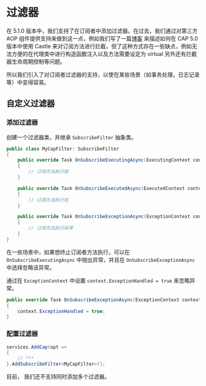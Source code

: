 # 过滤器

在 5.1.0 版本中，我们支持了在订阅者中添加过滤器。在过去，我们通过对第三方 AOP 组件提供支持来做到这一点，例如我们写了一篇[博客](https://www.cnblogs.com/savorboard/p/cap-castle.html) 来描述如何在 CAP 5.0 版本中使用 Castle 来对订阅方法进行拦截，但了这种方式存在一些缺点，例如无法方便的在代理类中进行构造函数注入以及方法需要设定为 virtual 另外还有拦截器生命周期控制等问题。

所以我们引入了对订阅者过滤器的支持，以使在某些场景（如事务处理，日志记录等）中变得容易。

## 自定义过滤器

### 添加过滤器

创建一个过滤器类，并继承 `SubscribeFilter` 抽象类。

```C#
public class MyCapFilter: SubscribeFilter
{
    public override Task OnSubscribeExecutingAsync(ExecutingContext context)
    {
        // 订阅方法执行前
    }

    public override Task OnSubscribeExecutedAsync(ExecutedContext context)
    {
        // 订阅方法执行后
    }

    public override Task OnSubscribeExceptionAsync(ExceptionContext context)
    {
        // 订阅方法执行异常
    }
}
```

在一些场景中，如果想终止订阅者方法执行，可以在 `OnSubscribeExecutingAsync` 中抛出异常，并且在 `OnSubscribeExceptionAsync` 中选择忽略该异常。

通过在 `ExceptionContext` 中设置 `context.ExceptionHandled = true` 来忽略异常。

```C#
public override Task OnSubscribeExceptionAsync(ExceptionContext context)
{
    context.ExceptionHandled = true;
}
```

### 配置过滤器

```C#
services.AddCap(opt =>
{
    // ***
}.AddSubscribeFilter<MyCapFilter>();
```

目前， 我们还不支持同时添加多个过滤器。

